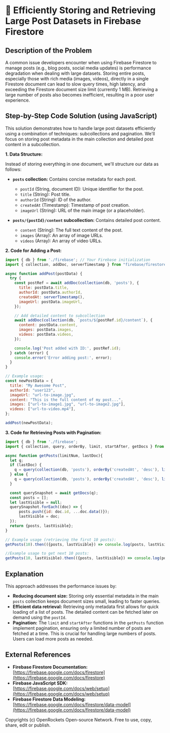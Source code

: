 # 🐞 Efficiently Storing and Retrieving Large Post Datasets in Firebase Firestore


## Description of the Problem

A common issue developers encounter when using Firebase Firestore to manage posts (e.g., blog posts, social media updates) is performance degradation when dealing with large datasets.  Storing entire posts, especially those with rich media (images, videos), directly in a single Firestore document can lead to slow query times, high latency, and exceeding the Firestore document size limit (currently 1 MB).  Retrieving a large number of posts also becomes inefficient, resulting in a poor user experience.

## Step-by-Step Code Solution (using JavaScript)

This solution demonstrates how to handle large post datasets efficiently using a combination of techniques: subcollections and pagination. We'll focus on storing post metadata in the main collection and detailed post content in a subcollection.

**1. Data Structure:**

Instead of storing everything in one document, we'll structure our data as follows:

* **`posts` collection:** Contains concise metadata for each post.
    * `postId` (String, document ID): Unique identifier for the post.
    * `title` (String): Post title.
    * `authorId` (String): ID of the author.
    * `createdAt` (Timestamp): Timestamp of post creation.
    * `imageUrl` (String): URL of the main image (or a placeholder).


* **`posts/{postId}/content` subcollection:** Contains detailed post content.
    * `content` (String): The full text content of the post.
    * `images` (Array): An array of image URLs.
    * `videos` (Array): An array of video URLs.


**2. Code for Adding a Post:**

```javascript
import { db } from './firebase'; // Your Firebase initialization
import { collection, addDoc, serverTimestamp } from "firebase/firestore";

async function addPost(postData) {
  try {
    const postRef = await addDoc(collection(db, 'posts'), {
      title: postData.title,
      authorId: postData.authorId,
      createdAt: serverTimestamp(),
      imageUrl: postData.imageUrl,
    });

    // Add detailed content to subcollection
    await addDoc(collection(db, `posts/${postRef.id}/content`), {
      content: postData.content,
      images: postData.images,
      videos: postData.videos,
    });

    console.log('Post added with ID:', postRef.id);
  } catch (error) {
    console.error('Error adding post:', error);
  }
}

// Example usage:
const newPostData = {
  title: "My Awesome Post",
  authorId: "user123",
  imageUrl: "url-to-image.jpg",
  content: "This is the full content of my post...",
  images: ["url-to-image1.jpg", "url-to-image2.jpg"],
  videos: ["url-to-video.mp4"],
};

addPost(newPostData);
```

**3. Code for Retrieving Posts with Pagination:**

```javascript
import { db } from './firebase';
import { collection, query, orderBy, limit, startAfter, getDocs } from "firebase/firestore";

async function getPosts(limitNum, lastDoc){
  let q;
  if (lastDoc) {
    q = query(collection(db, 'posts'), orderBy('createdAt', 'desc'), limit(limitNum), startAfter(lastDoc));
  } else {
    q = query(collection(db, 'posts'), orderBy('createdAt', 'desc'), limit(limitNum));
  }

  const querySnapshot = await getDocs(q);
  const posts = [];
  let lastVisible = null;
  querySnapshot.forEach((doc) => {
      posts.push({id: doc.id, ...doc.data()});
      lastVisible = doc;
  });
  return {posts, lastVisible};
}

// Example usage (retrieving the first 10 posts):
getPosts(10).then(({posts, lastVisible}) => console.log(posts, lastVisible));

//Example usage to get next 10 posts:
getPosts(10, lastVisible).then(({posts, lastVisible}) => console.log(posts, lastVisible));

```


## Explanation

This approach addresses the performance issues by:

* **Reducing document size:**  Storing only essential metadata in the main `posts` collection keeps document sizes small, leading to faster queries.
* **Efficient data retrieval:**  Retrieving only metadata first allows for quick loading of a list of posts.  The detailed content can be fetched later on demand using the `postId`.
* **Pagination:**  The `limit` and `startAfter` functions in the `getPosts` function implement pagination, ensuring only a limited number of posts are fetched at a time. This is crucial for handling large numbers of posts.  Users can load more posts as needed.

## External References

* **Firebase Firestore Documentation:** [https://firebase.google.com/docs/firestore](https://firebase.google.com/docs/firestore)
* **Firebase JavaScript SDK:** [https://firebase.google.com/docs/web/setup](https://firebase.google.com/docs/web/setup)
* **Firebase Firestore Data Modeling:** [https://firebase.google.com/docs/firestore/data-model](https://firebase.google.com/docs/firestore/data-model)


Copyrights (c) OpenRockets Open-source Network. Free to use, copy, share, edit or publish.

